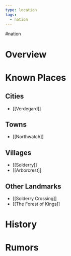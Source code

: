 ```yaml
---
type: location
tags:
  - nation
---
```

#nation

# Overview

# Known Places

## Cities
- [[Verdegard]] 
## Towns
- [[Northwatch]] 
## Villages
- [[Solderry]]
- [[Arborcrest]] 
## Other Landmarks
- [[Solderry Crossing]] 
- [[The Forest of Kings]] 

# History

# Rumors
